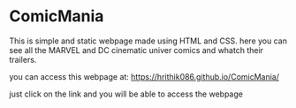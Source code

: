 # ComicMania
This is simple and static webpage made using HTML and CSS.
here you can see all the MARVEL and DC cinematic univer comics and whatch their trailers.

you can access this webpage at: https://hrithik086.github.io/ComicMania/

just click on the link and you will be able to access the webpage
